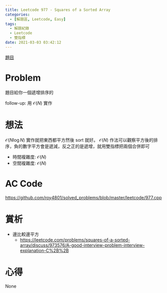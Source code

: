 ```yaml
---
title: Leetcode 977 - Squares of a Sorted Array
categories:
  - [解題區, Leetcode, Easy]
tags:
  - 解題紀錄
  - Leetcode
  - 雙指標
date: 2021-03-03 03:42:12
---
```


[題目](https://leetcode.com/problems/squares-of-a-sorted-array/)

# Problem
題目給你一個遞增排序的

follow-up: 用 $\mathcal{O}(N)$ 實作

# 想法

$\mathcal{O}(N\log{N})$ 實作就把東西都平方然後 sort 就好。
$\mathcal{O}(N)$ 作法可以觀察平方後的排序，負的數字平方會是遞減，反之正的是遞增，就用雙指標把兩個合併即可

- 時間複雜度: $\mathcal{O}(N)$
- 空間複雜度: $\mathcal{O}(N)$

# AC Code

<https://github.com/roy4801/solved_problems/blob/master/leetcode/977.cpp>

# 賞析

- 邊比較邊平方
  - <https://leetcode.com/problems/squares-of-a-sorted-array/discuss/973576/A-good-interview-problem-interview-explanation-C%2B%2B>


# 心得
None
